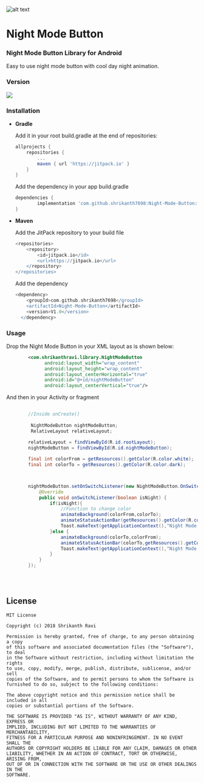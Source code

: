 ![alt text](https://drive.google.com/uc?id=142Tvn8Elm6oECxlrxuk1JP8xIbELrow_)

# Night Mode Button

### Night Mode Button Library for Android

Easy to use night mode button with cool day night animation.

  ### Version
[![](https://jitpack.io/v/shrikanth7698/Night-Mode-Button.svg)](https://jitpack.io/#shrikanth7698/Night-Mode-Button)

### Installation

* **Gradle**

	Add it in your root build.gradle at the end of repositories:
	```gradle
  allprojects {
		repositories {
			...
			maven { url 'https://jitpack.io' }
		}
	}
	```

	Add the dependency in your app build.gradle
	```gradle
  dependencies {
	        implementation 'com.github.shrikanth7698:Night-Mode-Button:V1.0'
	}
	```

* **Maven**

	Add the JitPack repository to your build file
	```gradle
	<repositories>
		<repository>
		    <id>jitpack.io</id>
		    <url>https://jitpack.io</url>
		</repository>
	</repositories>
	```

	Add the dependency
	```gradle
  	<dependency>
	    <groupId>com.github.shrikanth7698</groupId>
	    <artifactId>Night-Mode-Button</artifactId>
	    <version>V1.0</version>
	  </dependency>
	```
  
### Usage

Drop the Night Mode Button in your XML layout as is shown below:
```xml
    	<com.shrikanthravi.library.NightModeButton
		      android:layout_width="wrap_content"
		      android:layout_height="wrap_content"
		      android:layout_centerHorizontal="true"
		      android:id="@+id/nightModeButton"
		      android:layout_centerVertical="true"/>

```
And then in your Activity or fragment
```java
        
        //Inside onCreate()
         
         NightModeButton nightModeButton;
         RelativeLayout relativeLayout;
    
        relativeLayout = findViewById(R.id.rootLayout);
        nightModeButton = findViewById(R.id.nightModeButton);

        final int colorFrom = getResources().getColor(R.color.white);
        final int colorTo = getResources().getColor(R.color.dark);



        nightModeButton.setOnSwitchListener(new NightModeButton.OnSwitchListener() {
            @Override
            public void onSwitchListener(boolean isNight) {
                if(isNight){
                    //Function to change color
                    animateBackground(colorFrom,colorTo);
                    animateStatusActionBar(getResources().getColor(R.color.colorPrimary),colorTo);
                    Toast.makeText(getApplicationContext(),"Night Mode On",Toast.LENGTH_SHORT).show();
                }else {
                    animateBackground(colorTo,colorFrom);
                    animateStatusActionBar(colorTo,getResources().getColor(R.color.colorPrimary));
                    Toast.makeText(getApplicationContext(),"Night Mode Off",Toast.LENGTH_SHORT).show();
                }
            }
        });
        

        
```

## License

```
MIT License

Copyright (c) 2018 Shrikanth Ravi

Permission is hereby granted, free of charge, to any person obtaining a copy
of this software and associated documentation files (the "Software"), to deal
in the Software without restriction, including without limitation the rights
to use, copy, modify, merge, publish, distribute, sublicense, and/or sell
copies of the Software, and to permit persons to whom the Software is
furnished to do so, subject to the following conditions:

The above copyright notice and this permission notice shall be included in all
copies or substantial portions of the Software.

THE SOFTWARE IS PROVIDED "AS IS", WITHOUT WARRANTY OF ANY KIND, EXPRESS OR
IMPLIED, INCLUDING BUT NOT LIMITED TO THE WARRANTIES OF MERCHANTABILITY,
FITNESS FOR A PARTICULAR PURPOSE AND NONINFRINGEMENT. IN NO EVENT SHALL THE
AUTHORS OR COPYRIGHT HOLDERS BE LIABLE FOR ANY CLAIM, DAMAGES OR OTHER
LIABILITY, WHETHER IN AN ACTION OF CONTRACT, TORT OR OTHERWISE, ARISING FROM,
OUT OF OR IN CONNECTION WITH THE SOFTWARE OR THE USE OR OTHER DEALINGS IN THE
SOFTWARE.
```
